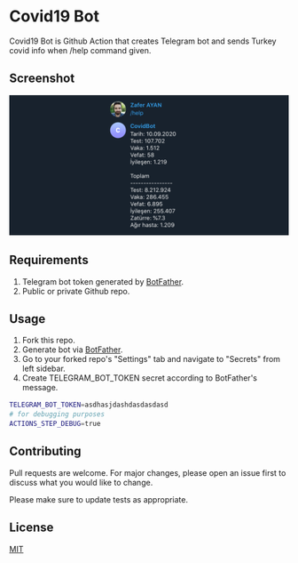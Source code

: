 # Covid19 Bot

Covid19 Bot is Github Action that creates Telegram bot and sends Turkey covid info when /help command given.

## Screenshot

![Sent from twilio account screenshot](./art/screenshot.png)

## Requirements

1. Telegram bot token generated by [BotFather](https://t.me/botfather).
2. Public or private Github repo.

## Usage

1. Fork this repo.
2. Generate bot via [BotFather](https://t.me/botfather).
3. Go to your forked repo's "Settings" tab and navigate to "Secrets" from left sidebar.
4. Create TELEGRAM_BOT_TOKEN secret according to BotFather's message.

```bash
TELEGRAM_BOT_TOKEN=asdhasjdashdasdasdasd
# for debugging purposes
ACTIONS_STEP_DEBUG=true
```

## Contributing

Pull requests are welcome. For major changes, please open an issue first to discuss what you would like to change.

Please make sure to update tests as appropriate.

## License

[MIT](https://choosealicense.com/licenses/mit/)

